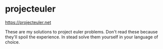 # projecteuler

https://projecteuler.net

These are my solutions to project euler problems. Don't read these because they'll spoil the experience. 
In stead solve them yourself in your language of choice.
